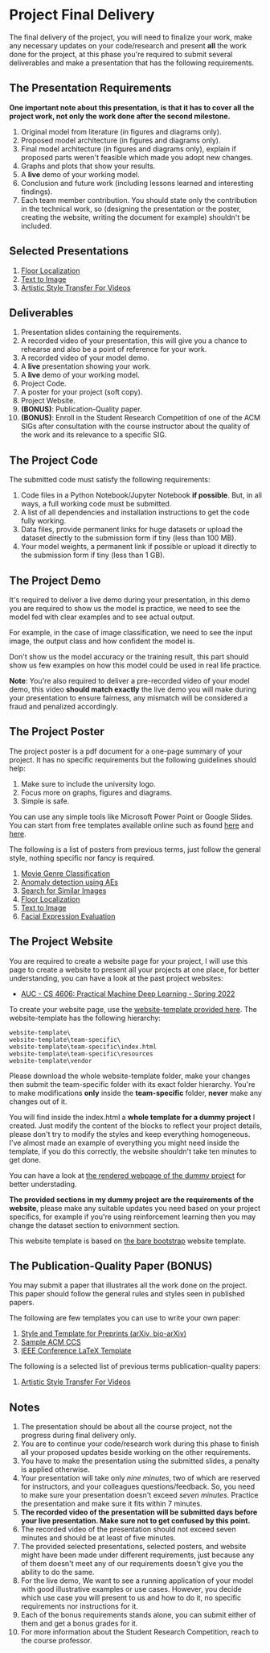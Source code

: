 # Project Final Delivery

The final delivery of the project, you will need to finalize your work, make any necessary updates on your code/research and present **all** the work done for the project, at this phase you're required to submit several deliverables and make a presentation that has the following requirements.

## The Presentation Requirements

**One important note about this presentation, is that it has to cover all the project work, not only the work done after the second milestone.**

1. Original model from literature (in figures and diagrams only).
2. Proposed model architecture (in figures and diagrams only).
3. Final model architecture (in figures and diagrams only), explain if proposed parts weren't feasible which made you adopt new changes.
4. Graphs and plots that show your results.
5. A **live** demo of your working model.
6. Conclusion and future work (including lessons learned and interesting findings).
7. Each team member contribution. You should state only the contribution in the technical work, so (designing the presentation or the poster, creating the website, writing the document for example) shouldn't be included.

## Selected Presentations

1. [Floor Localization](assets/selected_final_presentations/localization.pdf)
2. [Text to Image](assets/selected_final_presentations/txt2img.pdf)
3. [Artistic Style Transfer For Videos](assets/selected_final_presentations/style_transfer.pdf)

## Deliverables

1. Presentation slides containing the requirements.
2. A recorded video of your presentation, this will give you a chance to rehearse and also be a point of reference for your work.
3. A recorded video of your model demo.
4. A **live** presentation showing your work.
5. A **live** demo of your working model.
6. Project Code.
7. A poster for your project (soft copy).
8. Project Website.
9. **(BONUS)**: Publication-Quality paper.
10. **(BONUS)**: Enroll in the Student Research Competition of one of the ACM SIGs after consultation with the course instructor about the quality of the work and its relevance to a specific SIG.

## The Project Code

The submitted code must satisfy the following requirements:

1. Code files in a Python Notebook/Jupyter Notebook **if possible**. But, in all ways, a full working code must be submitted.
2. A list of all dependencies and installation instructions to get the code fully working.
3. Data files, provide permanent links for huge datasets or upload the dataset directly to the submission form if tiny (less than 100 MB).
4. Your model weights, a permanent link if possible or upload it directly to the submission form if tiny (less than 1 GB).

## The Project Demo

It's required to deliver a live demo during your presentation, in this demo you are required to show us the model is practice, we need to see the model fed with clear examples and to see actual output.

For example, in the case of image classification, we need to see the input image, the output class and how confident the model is.

Don't show us the model accuracy or the training result, this part should show us few examples on how this model could be used in real life practice.

**Note**: You're also required to deliver a pre-recorded video of your model demo, this video **should match exactly** the live demo you will make during your presentation to ensure fairness, any mismatch will be considered a fraud and penalized accordingly.

## The Project Poster

The project poster is a pdf document for a one-page summary of your project. It has no specific requirements but the following guidelines should help:

1. Make sure to include the university logo.
2. Focus more on graphs, figures and diagrams.
3. Simple is safe.

You can use any simple tools like Microsoft Power Point or Google Slides. You can start from free templates available online such as found [here](https://www.genigraphics.com/templates) and [here](https://www.posterpresentations.com/free-poster-templates.html).

The following is a list of posters from previous terms, just follow the general style, nothing specific nor fancy is required.

1. [Movie Genre Classification](assets/selected_posters/movie_genre.pdf)
2. [Anomaly detection using AEs](assets/selected_posters/anomaly.pdf)
3. [Search for Similar Images](assets/selected_posters/similar_images.pdf)
4. [Floor Localization](assets/selected_posters/localization.pdf)
5. [Text to Image](assets/selected_posters/txt2img.pdf)
6. [Facial Expression Evaluation](assets/selected_posters/facial_expression.pdf)

## The Project Website

You are required to create a website page for your project, I will use this page to create a website to present all your projects at one place, for better understanding, you can have a look at the past project websites:

* [AUC - CS 4606: Practical Machine Deep Learning - Spring 2022](https://raw.githack.com/sherifmost/DeepLearning/master/Project/assets/auc_spring2022_website/home.html)

To create your website page, use the [website-template provided here](website-template/). The website-template has the following hierarchy:

```
website-template\
website-template\team-specific\
website-template\team-specific\index.html
website-template\team-specific\resources
website-template\vendor
```

Please download the whole website-template folder, make your changes then submit the team-specific folder with its exact folder hierarchy.  You're to make modifications **only** inside the **team-specific** folder, **never** make any changes out of it.

You will find inside the index.html a **whole template for a dummy project** I created. Just modify the content of the blocks to reflect your project details, please don't try to modify the styles and keep everything homogeneous. I've almost made an example of everything you might need inside the template, if you do this correctly, the website shouldn't take ten minutes to get done.

You can have a look at [the rendered webpage of the dummy project](https://raw.githack.com/KhaledElTahan/DeepLearning/master/Project/website-template/team-specific/index.html) for better understading.

**The provided sections in my dummy project are the requirements of the website**, please make any suitable updates you need based on your project specifics, for example if you're using reinforcement learning then you may change the dataset section to enivornment section.

This website template is based on [the bare bootstrap](https://startbootstrap.com/template/bare) website template.

## The Publication-Quality Paper (BONUS)

You may submit a paper that illustrates all the work done on the project. This paper should follow the general rules and styles seen in published papers.

The following are few templates you can use to write your own paper:

1. [Style and Template for Preprints (arXiv, bio-arXiv)](https://www.overleaf.com/latex/templates/style-and-template-for-preprints-arxiv-bio-arxiv/pkzcrhzcdxmc)
2. [Sample ACM CCS](https://www.overleaf.com/latex/templates/sample-acm-ccs/hqrzvbjgvfvz)
3. [IEEE Conference LaTeX Template](https://www.overleaf.com/latex/templates/ieee-conference-latex-template/hkfsmxcvymyk)

The following is a selected list of previous terms publication-quality papers:

1. [Artistic Style Transfer For Videos](assets/selected_pq_papers/style_transfer.pdf)

## Notes

1. The presentation should be about all the course project, not the progress during final delivery only.
2. You are to continue your code/research work during this phase to finish all your proposed updates beside working on the other requirements.
3. You have to make the presentation using the submitted slides, a penalty is applied otherwise.
4. Your presentation will take only *nine minutes*, two of which are reserved for instructors, and your colleagues questions/feedback. So, you need to make sure your presentation doesn't exceed *seven minutes*. Practice the presentation and make sure it fits within 7 minutes.
5. **The recorded video of the presentation will be submitted days before your live presentation. Make sure not to get confused by this point.**
6. The recorded video of the presentation should not exceed seven minutes and should be at least of five minutes.
7. The provided selected presentations, selected posters, and website might have been made under different requirements, just because any of them doesn't meet any of our requirements doesn't give you the ability to do the same.
8. For the live demo, We want to see a running application of your model with good illustrative examples or use cases. However, you decide which use case you will present to us and how to do it, no specific requirements nor instructions for it.
9. Each of the bonus requirements stands alone, you can submit either of them and get a bonus grades for it.
10. For more information about the Student Research Competition, reach to the course professor.
